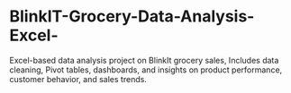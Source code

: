 # BlinkIT-Grocery-Data-Analysis-Excel-
Excel-based data analysis project on BlinkIt grocery sales, Includes data cleaning, Pivot tables, dashboards, and insights on product performance, customer behavior, and sales trends.
